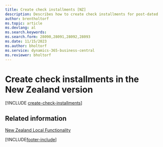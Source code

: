 ```yaml
---
title: Create check installments [NZ]
description: Describes how to create check installments for post-dated checks in the New Zealand version.
author: brentholtorf
ms.topic: article
ms.devlang: al
ms.search.keywords:
ms.search.form: 28090,28091,28092,28093
ms.date: 11/15/2023
ms.author: bholtorf
ms.service: dynamics-365-business-central
ms.reviewer: bholtorf
---
```

# Create check installments in the New Zealand version

[!INCLUDE [create-check-installments](../includes/AUNZ/create-check-installments.md)]

## Related information

[New Zealand Local Functionality](new-zealand-local-functionality.md)


[!INCLUDE[footer-include](../../includes/footer-banner.md)]
